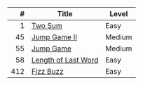 | #  | Title  | Level  |  
|---:|---|---|
| 1  | <a href="https://github.com/MytrucNguyen/LeetCodeProblems/tree/main/C%23/0001.TwoSum">Two Sum</a> | Easy | 
| 45  | <a href="https://github.com/MytrucNguyen/LeetCodeProblems/tree/main/C%23/0045.JumpGameII">Jump Game II</a> | Medium | 
| 55  | <a href="https://github.com/MytrucNguyen/LeetCodeProblems/tree/main/C%23/0055.JumpGame">Jump Game</a>  | Medium  |  
| 58  | <a href="https://github.com/MytrucNguyen/LeetCodeProblems/tree/main/C%23/0058.LengthOfLastWord">Length of Last Word</a> | Easy  |  
| 412  | <a href="https://github.com/MytrucNguyen/LeetCodeProblems/tree/main/C%23/0412.FizzBuzz">Fizz Buzz</a> | Easy |  